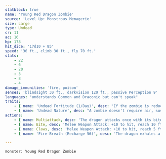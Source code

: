 ```yaml
---
statblock: true
name: 'Young Red Dragon Zombie'
source: 'Level Up: Monstrous Menagerie'
size: Large
type: Undead
cr: 11
ac: 16
hp: 178
hit_dice: '17d10 + 85'
speed: '30 ft., climb 30 ft., fly 70 ft.'
stats:
    - 22
    - 6
    - 20
    - 3
    - 8
    - 4
damage_immunities: 'fire, poison'
senses: 'blindsight 30 ft., darkvision 120 ft., passive Perception 9'
languages: "understands Common and Draconic but can't speak"
traits:
    - { name: 'Undead Fortitude (1/Day)', desc: "If the zombie is reduced to 0 hit points by damage that isn't radiant or from a critical hit, it's instead reduced to 1 hit point, falls prone, and is stunned until the end of its next turn, appearing to be dead." }
    - { name: 'Undead Nature', desc: "A zombie doesn't require air, sustenance, or sleep." }
actions:
    - { name: Multiattack, desc: 'The dragon attacks once with its bite and twice with its claws.' }
    - { name: Bite, desc: 'Melee Weapon Attack: +10 to hit, reach 10 ft., one target. Hit: 22 (3d10 + 6) piercing damage plus 4 (1d8) fire damage.' }
    - { name: Claws, desc: 'Melee Weapon Attack: +10 to hit, reach 5 ft., one target. Hit: 15 (2d8 + 6) slashing damage.' }
    - { name: 'Fire Breath (Recharge 56)', desc: 'The dragon exhales a blast of fire that fills a 30-foot cone. Each creature in that area makes a DC 17 Dexterity saving throw, taking 52 (15d6) fire damage on a failed save or half damage on a success. A creature that fails the saving throw also suffers 5 (1d10) ongoing fire damage. While affected by this ongoing damage, it is frightened of the dragon. A creature can use an action to end the ongoing damage.' }

---
```

```statblock
monster: Young Red Dragon Zombie
```
